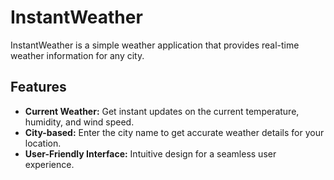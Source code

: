 # InstantWeather

InstantWeather is a simple weather application that provides real-time weather information for any city.

## Features

- **Current Weather:** Get instant updates on the current temperature, humidity, and wind speed.
- **City-based:** Enter the city name to get accurate weather details for your location.
- **User-Friendly Interface:** Intuitive design for a seamless user experience.
